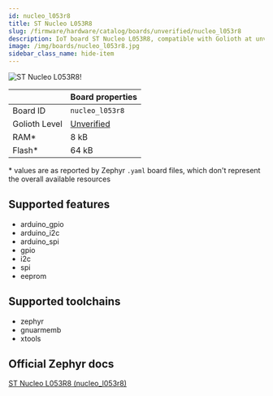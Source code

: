 ```yaml
---
id: nucleo_l053r8
title: ST Nucleo L053R8
slug: /firmware/hardware/catalog/boards/unverified/nucleo_l053r8
description: IoT board ST Nucleo L053R8, compatible with Golioth at unverified level.
image: /img/boards/nucleo_l053r8.jpg
sidebar_class_name: hide-item
---
```


[//]: # (This is an auto-generated file, do not edit! Changes to it will be lost upon re-generation)

![ST Nucleo L053R8!](/img/boards/nucleo_l053r8.jpg "ST Nucleo L053R8")

|                | Board properties     |
| -------------  | -------------------- |
| Board ID       | `nucleo_l053r8` |
| Golioth Level  | [Unverified](/firmware/hardware#unverified-boards) |
| RAM*           | 8 kB |
| Flash*         | 64 kB |

\* values are as reported by Zephyr `.yaml` board files, which don't represent the overall available resources



## Supported features

* arduino_gpio
* arduino_i2c
* arduino_spi
* gpio
* i2c
* spi
* eeprom

## Supported toolchains

* zephyr
* gnuarmemb
* xtools

## Official Zephyr docs

[ST Nucleo L053R8 (nucleo_l053r8)](https://docs.zephyrproject.org/latest/boards/st/nucleo_l053r8/doc/index.html)
